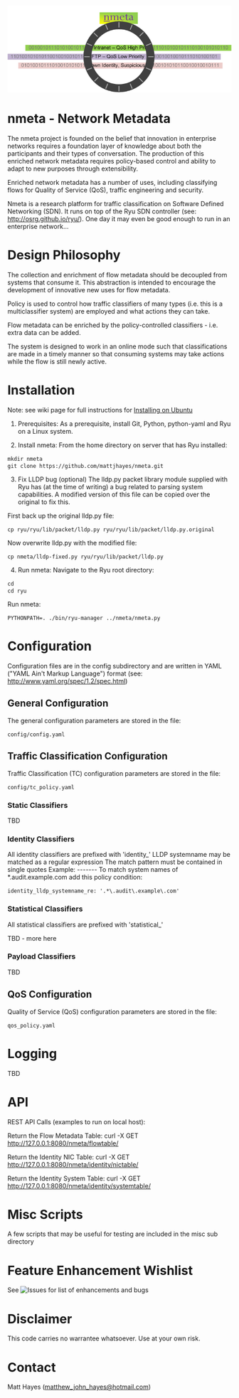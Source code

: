 ![](images/nmeta.png)

# nmeta - Network Metadata

The nmeta project is founded on the belief that innovation in enterprise networks requires a foundation layer of knowledge about both the participants and their types of conversation. The production of this enriched network metadata requires policy-based control and ability to adapt to new purposes through extensibility. 

Enriched network metadata has a number of uses, including classifying flows for Quality of Service (QoS), traffic engineering and security.

Nmeta is a research platform for traffic classification on Software Defined Networking (SDN).  It runs on top of the Ryu SDN controller (see: http://osrg.github.io/ryu/). One day it may even be good enough to run in an enterprise network...

# Design Philosophy

The collection and enrichment of flow metadata should be decoupled from
systems that consume it. This abstraction is intended to encourage the
development of innovative new uses for flow metadata.

Policy is used to control how traffic classifiers of many types
(i.e. this is a multiclassifier system) are employed and what actions
they can take.

Flow metadata can be enriched by the policy-controlled classifiers - i.e.
extra data can be added.

The system is designed to work in an online mode such that classifications are
made in a timely manner so that consuming systems may take actions while
the flow is still newly active.

# Installation

Note: see wiki page for full instructions for [Installing on Ubuntu](https://github.com/mattjhayes/nmeta/wiki/Installing-on-Ubuntu)

1) Prerequisites:
As a prerequisite, install Git, Python, python-yaml and Ryu on a Linux system.

2) Install nmeta:
From the home directory on server that has Ryu installed:

```
mkdir nmeta
git clone https://github.com/mattjhayes/nmeta.git
```

3) Fix LLDP bug (optional)
The lldp.py packet library module supplied with Ryu has 
(at the time of writing) a bug related to parsing system
capabilities. A modified version of this file can be 
copied over the original to fix this.

First back up the original lldp.py file:

```
cp ryu/ryu/lib/packet/lldp.py ryu/ryu/lib/packet/lldp.py.original
```

Now overwrite lldp.py with the modified file:

```
cp nmeta/lldp-fixed.py ryu/ryu/lib/packet/lldp.py
```
    
4) Run nmeta:
Navigate to the Ryu root directory:

```
cd
cd ryu
```

Run nmeta:

```
PYTHONPATH=. ./bin/ryu-manager ../nmeta/nmeta.py
```

# Configuration

Configuration files are in the config subdirectory and are written
in YAML ("YAML Ain't Markup Language") format
(see: http://www.yaml.org/spec/1.2/spec.html)

## General Configuration

The general configuration parameters are stored in the file:

```
config/config.yaml
```

## Traffic Classification Configuration

Traffic Classification (TC) configuration parameters are stored in the file:

```
config/tc_policy.yaml
```

### Static Classifiers

TBD
  
### Identity Classifiers

  All identity classifiers are prefixed with 'identity_'
  LLDP systemname may be matched as a regular expression
  The match pattern must be contained in single quotes
    Example:
    -------
    To match system names of *.audit.example.com add this policy condition:
    
```
identity_lldp_systemname_re: '.*\.audit\.example\.com'
```

### Statistical Classifiers

  All statistical classifiers are prefixed with 'statistical_'

TBD - more here
  
### Payload Classifiers

TBD

## QoS Configuration

Quality of Service (QoS) configuration parameters are stored in the file:

```
qos_policy.yaml
```

# Logging

TBD

# API

REST API Calls (examples to run on local host):

Return the Flow Metadata Table:
curl -X GET http://127.0.0.1:8080/nmeta/flowtable/

Return the Identity NIC Table:
curl -X GET http://127.0.0.1:8080/nmeta/identity/nictable/

Return the Identity System Table:
curl -X GET http://127.0.0.1:8080/nmeta/identity/systemtable/

# Misc Scripts

A few scripts that may be useful for testing are included
in the misc sub directory

# Feature Enhancement Wishlist

See ![Issues](https://github.com/mattjhayes/nmeta/issues) for list of enhancements and bugs

# Disclaimer

This code carries no warrantee whatsoever. Use at your own risk.

# Contact

Matt Hayes (matthew_john_hayes@hotmail.com)


